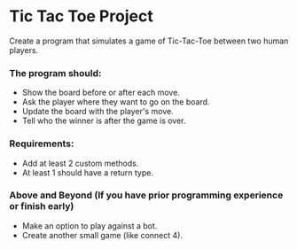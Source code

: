 # Tic Tac Toe Project

Create a program that simulates a game of Tic-Tac-Toe between two human players.


### The program should:
 - Show the board before or after each move.
 - Ask the player where they want to go on the board.
 - Update the board with the player's move.
 - Tell who the winner is after the game is over.
 ### Requirements:
 - Add at least 2 custom methods.
 - At least 1 should have a return type.

### Above and Beyond (If you have prior programming experience or finish early)
 - Make an option to play against a bot.
 - Create another small game (like connect 4).
